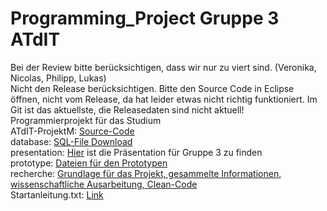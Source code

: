 # Programming_Project Gruppe 3 ATdIT

Bei der Review bitte berücksichtigen, dass wir nur zu viert sind. (Veronika, Nicolas, Philipp, Lukas) <br>
Nicht den Release berücksichtigen. Bitte den Source Code in Eclipse öffnen, nicht vom Release, da hat leider etwas nicht richtig funktioniert. Im Git ist das aktuellste, die Releasedaten sind nicht aktuell! <br>
Programmierprojekt für das Studium <br>
ATdIT-ProjektM: [Source-Code](https://github.com/NicoGep/Programming_Project/tree/master/ATdIT-ProjektM)<br>
database: [SQL-File Download](https://github.com/NicoGep/Programming_Project/blob/master/database/wanderoo.sql)<br>
presentation: [Hier](https://github.com/NicoGep/Programming_Project/tree/master/presentation) ist die Präsentation für Gruppe 3 zu finden <br>
prototype: [Dateien für den Prototypen](https://github.com/NicoGep/Programming_Project/tree/master/prototype) <br>
recherche: [Grundlage für das Projekt, gesammelte Informationen, wissenschaftliche Ausarbeitung, Clean-Code](https://github.com/NicoGep/Programming_Project/tree/master/recherche)<br>
Startanleitung.txt: [Link](https://github.com/NicoGep/Programming_Project/wiki/Anleitung-zum-richtigen-App-Start)
